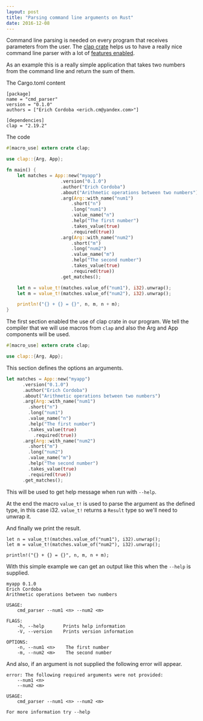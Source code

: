```yaml
---
layout: post
title: "Parsing command line arguments on Rust"
date: 2016-12-08
---
```


Command line parsing is needed on every program that receives parameters from the user. The [clap crate](https://crates.io/crates/clap) helps us to have a really nice command line parser with a lot of [features enabled](http://clap.rs/).

As an example this is a really simple application that takes two numbers from the command line and return the sum of them.

The Cargo.toml content
```
[package]
name = "cmd_parser"
version = "0.1.0"
authors = ["Erich Cordoba <erich.cm@yandex.com>"]

[dependencies]
clap = "2.19.2"
```

The code

```rust
#[macro_use] extern crate clap;

use clap::{Arg, App};

fn main() {
    let matches = App::new("myapp")
					.version("0.1.0")
					.author("Erich Cordoba")
					.about("Arithmetic operations between two numbers")
					.arg(Arg::with_name("num1")
						.short("n")
						.long("num1")
						.value_name("n")
						.help("The first number")
						.takes_value(true)
    					.required(true))
					.arg(Arg::with_name("num2")
						.short("m")
						.long("num2")
						.value_name("m")
						.help("The second number")
						.takes_value(true)
						.required(true))
					.get_matches();

    let n = value_t!(matches.value_of("num1"), i32).unwrap();
    let m = value_t!(matches.value_of("num2"), i32).unwrap();

    println!("{} + {} = {}", n, m, n + m);
}

```

The first section enabled the use of clap crate in our program. We tell the compiler that we will use macros from `clap` and also the Arg and App components will be used.

```rust
#[macro_use] extern crate clap;

use clap::{Arg, App};
```
This section defines the options an arguments.

```rust
let matches = App::new("myapp")
      .version("0.1.0")
      .author("Erich Cordoba")
      .about("Arithmetic operations between two numbers")
      .arg(Arg::with_name("num1")
        .short("n")
        .long("num1")
        .value_name("n")
        .help("The first number")
        .takes_value(true)
          .required(true))
      .arg(Arg::with_name("num2")
        .short("m")
        .long("num2")
        .value_name("m")
        .help("The second number")
        .takes_value(true)
        .required(true))
      .get_matches();
```

This will be used to get help message when run with `--help`.

At the end the macro `value_t!` is used to parse the argument as the defined type, in this case i32. `value_t!` returns a `Result` type so we'll need to unwrap it.

And finally we print the result.

```rust-lang
let n = value_t!(matches.value_of("num1"), i32).unwrap();
let m = value_t!(matches.value_of("num2"), i32).unwrap();

println!("{} + {} = {}", n, m, n + m);
```
With this simple example we can get an output like this when the `--help` is supplied.

```
myapp 0.1.0
Erich Cordoba
Arithmetic operations between two numbers

USAGE:
    cmd_parser --num1 <n> --num2 <m>

FLAGS:
    -h, --help       Prints help information
    -V, --version    Prints version information

OPTIONS:
    -n, --num1 <n>    The first number
    -m, --num2 <m>    The second number
```

And also, if an argument is not supplied the following error will appear.

```
error: The following required arguments were not provided:
    --num1 <n>
    --num2 <m>

USAGE:
    cmd_parser --num1 <n> --num2 <m>

For more information try --help
```
